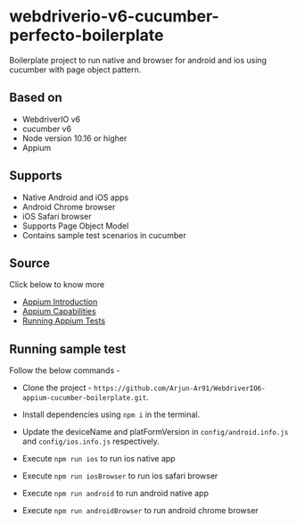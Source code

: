# webdriverio-v6-cucumber-perfecto-boilerplate

Boilerplate project to run native and browser for android and ios using cucumber with page object pattern.

## Based on

- WebdriverIO v6
- cucumber v6
- Node version 10.16 or higher
- Appium

## Supports
- Native Android and iOS apps
- Android Chrome browser 
- iOS Safari browser 
- Supports Page Object Model
- Contains sample test scenarios in cucumber

## Source
Click below to know more 
- [Appium Introduction](http://appium.io/docs/en/about-appium/intro/)
- [Appium Capabilities](http://appium.io/docs/en/writing-running-appium/caps/)
- [Running Appium Tests](http://appium.io/docs/en/writing-running-appium/running-tests/)

## Running sample test
Follow the below commands -
- Clone the project - `https://github.com/Arjun-Ar91/WebdriverIO6-appium-cucumber-boilerplate.git`.

- Install dependencies using `npm i` in the terminal.

- Update the deviceName and platFormVersion in `config/android.info.js` and `config/ios.info.js` respectively.

- Execute `npm run ios` to run ios native app

- Execute `npm run iosBrowser` to run ios safari browser

- Execute `npm run android` to run android native app

- Execute `npm run androidBrowser` to run android chrome browser
